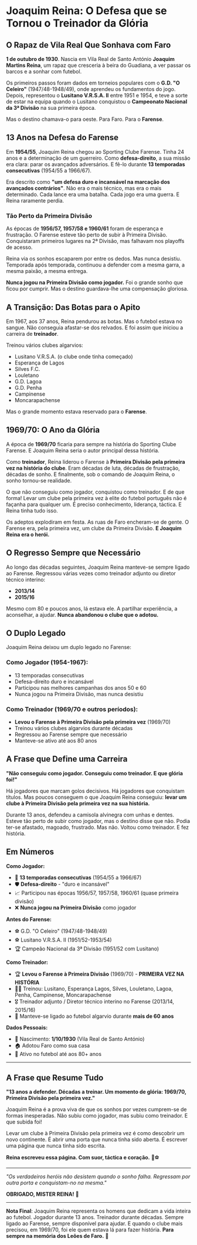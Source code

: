 # Joaquim Reina: O Defesa que se Tornou o Treinador da Glória

## O Rapaz de Vila Real Que Sonhava com Faro

**1 de outubro de 1930**. Nascia em Vila Real de Santo António **Joaquim Martins Reina**, um rapaz que cresceria à beira do Guadiana, a ver passar os barcos e a sonhar com futebol.

Os primeiros passos foram dados em torneios populares com o **G.D. "O Celeiro"** (1947/48-1948/49), onde aprendeu os fundamentos do jogo. Depois, representou o **Lusitano V.R.S.A. II** entre 1951 e 1954, e teve a sorte de estar na equipa quando o Lusitano conquistou o **Campeonato Nacional da 3ª Divisão** na sua primeira época.

Mas o destino chamava-o para oeste. Para Faro. Para o **Farense**.

## 13 Anos na Defesa do Farense

Em **1954/55**, Joaquim Reina chegou ao Sporting Clube Farense. Tinha 24 anos e a determinação de um guerreiro. Como **defesa-direito**, a sua missão era clara: parar os avançados adversários. E fê-lo durante **13 temporadas consecutivas** (1954/55 a 1966/67).

Era descrito como **"um defesa duro e incansável na marcação dos avançados contrários"**. Não era o mais técnico, mas era o mais determinado. Cada lance era uma batalha. Cada jogo era uma guerra. E Reina raramente perdia.

### **Tão Perto da Primeira Divisão**

As épocas de **1956/57, 1957/58 e 1960/61** foram de esperança e frustração. O Farense esteve tão perto de subir à Primeira Divisão. Conquistaram primeiros lugares na 2ª Divisão, mas falhavam nos playoffs de acesso.

Reina via os sonhos escaparem por entre os dedos. Mas nunca desistiu. Temporada após temporada, continuou a defender com a mesma garra, a mesma paixão, a mesma entrega.

**Nunca jogou na Primeira Divisão como jogador.** Foi o grande sonho que ficou por cumprir. Mas o destino guardava-lhe uma compensação gloriosa.

## A Transição: Das Botas para o Apito

Em 1967, aos 37 anos, Reina pendurou as botas. Mas o futebol estava no sangue. Não conseguia afastar-se dos relvados. E foi assim que iniciou a carreira de **treinador**.

Treinou vários clubes algarvios:
- Lusitano V.R.S.A. (o clube onde tinha começado)
- Esperança de Lagos
- Silves F.C.
- Louletano
- G.D. Lagoa
- G.D. Penha
- Campinense
- Moncarapachense

Mas o grande momento estava reservado para o **Farense**.

## 1969/70: O Ano da Glória

A época de **1969/70** ficaria para sempre na história do Sporting Clube Farense. E Joaquim Reina seria o autor principal dessa história.

Como **treinador**, Reina liderou o Farense à **Primeira Divisão pela primeira vez na história do clube**. Eram décadas de luta, décadas de frustração, décadas de sonho. E finalmente, sob o comando de Joaquim Reina, o sonho tornou-se realidade.

O que não conseguiu como jogador, conquistou como treinador. E de que forma! Levar um clube pela primeira vez à elite do futebol português não é façanha para qualquer um. É preciso conhecimento, liderança, táctica. E Reina tinha tudo isso.

Os adeptos explodiram em festa. As ruas de Faro encheram-se de gente. O Farense era, pela primeira vez, um clube da Primeira Divisão. **E Joaquim Reina era o herói.**

## O Regresso Sempre que Necessário

Ao longo das décadas seguintes, Joaquim Reina manteve-se sempre ligado ao Farense. Regressou várias vezes como treinador adjunto ou diretor técnico interino:
- **2013/14**
- **2015/16**

Mesmo com 80 e poucos anos, lá estava ele. A partilhar experiência, a aconselhar, a ajudar. **Nunca abandonou o clube que o adotou.**

## O Duplo Legado

Joaquim Reina deixou um duplo legado no Farense:

### **Como Jogador (1954-1967):**
- 13 temporadas consecutivas
- Defesa-direito duro e incansável
- Participou nas melhores campanhas dos anos 50 e 60
- Nunca jogou na Primeira Divisão, mas nunca desistiu

### **Como Treinador (1969/70 e outros períodos):**
- **Levou o Farense à Primeira Divisão pela primeira vez** (1969/70)
- Treinou vários clubes algarvios durante décadas
- Regressou ao Farense sempre que necessário
- Manteve-se ativo até aos 80 anos

## A Frase que Define uma Carreira

**"Não conseguiu como jogador. Conseguiu como treinador. E que glória foi!"**

Há jogadores que marcam golos decisivos. Há jogadores que conquistam títulos. Mas poucos conseguem o que Joaquim Reina conseguiu: **levar um clube à Primeira Divisão pela primeira vez na sua história.**

Durante 13 anos, defendeu a camisola alvinegra com unhas e dentes. Esteve tão perto de subir como jogador, mas o destino disse que não. Podia ter-se afastado, magoado, frustrado. Mas não. Voltou como treinador. E fez história.

## Em Números

**Como Jogador:**
- 🎽 **13 temporadas consecutivas** (1954/55 a 1966/67)
- 🛡️ **Defesa-direito** - "duro e incansável"
- 📈 Participou nas épocas 1956/57, 1957/58, 1960/61 (quase primeira divisão)
- ❌ **Nunca jogou na Primeira Divisão** como jogador

**Antes do Farense:**
- ⚽ G.D. "O Celeiro" (1947/48-1948/49)
- ⚽ Lusitano V.R.S.A. II (1951/52-1953/54)
- 🏆 Campeão Nacional da 3ª Divisão (1951/52 com Lusitano)

**Como Treinador:**
- 🏆 **Levou o Farense à Primeira Divisão** (1969/70) - **PRIMEIRA VEZ NA HISTÓRIA**
- 👨‍🏫 Treinou: Lusitano, Esperança Lagos, Silves, Louletano, Lagoa, Penha, Campinense, Moncarapachense
- 🎖️ Treinador adjunto / Diretor técnico interino no Farense (2013/14, 2015/16)
- 📅 Manteve-se ligado ao futebol algarvio durante **mais de 60 anos**

**Dados Pessoais:**
- 📅 Nascimento: **1/10/1930** (Vila Real de Santo António)
- 🏠 Adotou Faro como sua casa
- 💪 Ativo no futebol até aos 80+ anos

---

## A Frase que Resume Tudo

**"13 anos a defender. Décadas a treinar. Um momento de glória: 1969/70, Primeira Divisão pela primeira vez."**

Joaquim Reina é a prova viva de que os sonhos por vezes cumprem-se de formas inesperadas. Não subiu como jogador, mas subiu como treinador. E que subida foi!

Levar um clube à Primeira Divisão pela primeira vez é como descobrir um novo continente. É abrir uma porta que nunca tinha sido aberta. É escrever uma página que nunca tinha sido escrita.

**Reina escreveu essa página. Com suor, táctica e coração.** 🦁⚽

---

*"Os verdadeiros heróis não desistem quando o sonho falha. Regressam por outra porta e conquistam-no na mesma."*

**OBRIGADO, MISTER REINA!** 🙏

---

**Nota Final**: Joaquim Reina representa os homens que dedicam a vida inteira ao futebol. Jogador durante 13 anos. Treinador durante décadas. Sempre ligado ao Farense, sempre disponível para ajudar. E quando o clube mais precisou, em 1969/70, foi ele quem estava lá para fazer história. **Para sempre na memória dos Leões de Faro.** 🦁
